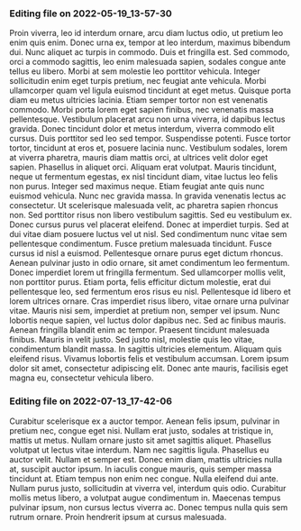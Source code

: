 

### Editing file on 2022-05-19_13-57-30

Proin viverra, leo id interdum ornare, arcu diam luctus odio, ut pretium leo enim quis enim. Donec urna ex, tempor at leo interdum, maximus bibendum dui. Nunc aliquet ac turpis in commodo. Duis et fringilla est. Sed commodo, orci a commodo sagittis, leo enim malesuada sapien, sodales congue ante tellus eu libero. Morbi at sem molestie leo porttitor vehicula. Integer sollicitudin enim eget turpis pretium, nec feugiat ante vehicula.
Morbi ullamcorper quam vel ligula euismod tincidunt at eget metus. Quisque porta diam eu metus ultricies lacinia. Etiam semper tortor non est venenatis commodo. Morbi porta lorem eget sapien finibus, nec venenatis massa pellentesque. Vestibulum placerat arcu non urna viverra, id dapibus lectus gravida. Donec tincidunt dolor et metus interdum, viverra commodo elit cursus. Duis porttitor sed leo sed tempor. Suspendisse potenti. Fusce tortor tortor, tincidunt at eros et, posuere lacinia nunc. Vestibulum sodales, lorem at viverra pharetra, mauris diam mattis orci, at ultrices velit dolor eget sapien. Phasellus in aliquet orci.
Aliquam erat volutpat. Mauris tincidunt, neque ut fermentum egestas, ex nisl tincidunt diam, vitae luctus leo felis non purus. Integer sed maximus neque. Etiam feugiat ante quis nunc euismod vehicula. Nunc nec gravida massa. In gravida venenatis lectus ac consectetur. Ut scelerisque malesuada velit, ac pharetra sapien rhoncus non. Sed porttitor risus non libero vestibulum sagittis. Sed eu vestibulum ex. Donec cursus purus vel placerat eleifend. Donec at imperdiet turpis. Sed at dui vitae diam posuere luctus vel ut nisl.
Sed condimentum nunc vitae sem pellentesque condimentum. Fusce pretium malesuada tincidunt. Fusce cursus id nisl a euismod. Pellentesque ornare purus eget dictum rhoncus. Aenean pulvinar justo in odio ornare, sit amet condimentum leo fermentum. Donec imperdiet lorem ut fringilla fermentum. Sed ullamcorper mollis velit, non porttitor purus. Etiam porta, felis efficitur dictum molestie, erat dui pellentesque leo, sed fermentum eros risus eu nisl. Pellentesque id libero et lorem ultrices ornare. Cras imperdiet risus libero, vitae ornare urna pulvinar vitae. Mauris nisi sem, imperdiet at pretium non, semper vel ipsum. Nunc lobortis neque sapien, vel luctus dolor dapibus nec. Sed ac finibus mauris. Aenean fringilla blandit enim ac tempor.
Praesent tincidunt malesuada finibus. Mauris in velit justo. Sed justo nisl, molestie quis leo vitae, condimentum blandit massa. In sagittis ultricies elementum. Aliquam quis eleifend risus. Vivamus lobortis felis et vestibulum accumsan. Lorem ipsum dolor sit amet, consectetur adipiscing elit. Donec ante mauris, facilisis eget magna eu, consectetur vehicula libero.




### Editing file on 2022-07-13_17-42-06

Curabitur scelerisque ex a auctor tempor. Aenean felis ipsum, pulvinar in pretium nec, congue eget nisi. Nullam erat justo, sodales at tristique in, mattis ut metus. Nullam ornare justo sit amet sagittis aliquet. Phasellus volutpat ut lectus vitae interdum. Nam nec sagittis ligula. Phasellus eu auctor velit.
Nullam et semper est. Donec enim diam, mattis ultricies nulla at, suscipit auctor ipsum. In iaculis congue mauris, quis semper massa tincidunt at. Etiam tempus non enim nec congue. Nulla eleifend dui ante. Nullam purus justo, sollicitudin at viverra vel, interdum quis odio. Curabitur mollis metus libero, a volutpat augue condimentum in. Maecenas tempus pulvinar ipsum, non cursus lectus viverra ac. Donec tempus nulla quis sem rutrum ornare. Proin hendrerit ipsum at cursus malesuada.


